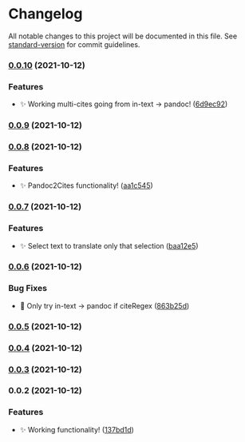 # Changelog

All notable changes to this project will be documented in this file. See [standard-version](https://github.com/conventional-changelog/standard-version) for commit guidelines.

### [0.0.10](https://github.com/SkepticMystic/Cites2Pandoc/compare/0.0.9...0.0.10) (2021-10-12)


### Features

* :sparkles: Working multi-cites going from in-text → pandoc! ([6d9ec92](https://github.com/SkepticMystic/Cites2Pandoc/commit/6d9ec92166687234c260039dc2578e87098bf28f))

### [0.0.9](https://github.com/SkepticMystic/Cites2Pandoc/compare/0.0.8...0.0.9) (2021-10-12)

### [0.0.8](https://github.com/SkepticMystic/citation-style-translation/compare/0.0.7...0.0.8) (2021-10-12)


### Features

* :sparkles: Pandoc2Cites functionality! ([aa1c545](https://github.com/SkepticMystic/citation-style-translation/commit/aa1c5452c6c1c9eb2a25cc868af2d05206c55a33))

### [0.0.7](https://github.com/SkepticMystic/citation-style-translation/compare/0.0.6...0.0.7) (2021-10-12)


### Features

* :sparkles: Select text to translate only that selection ([baa12e5](https://github.com/SkepticMystic/citation-style-translation/commit/baa12e507e2b73da8d640e98163cfbf7788a9c5c))

### [0.0.6](https://github.com/SkepticMystic/citation-style-translation/compare/0.0.5...0.0.6) (2021-10-12)


### Bug Fixes

* :bug: Only try in-text → pandoc if citeRegex ([863b25d](https://github.com/SkepticMystic/citation-style-translation/commit/863b25d41581442f12d23733c0198d538fbf2a64))

### [0.0.5](https://github.com/SkepticMystic/citation-style-translation/compare/0.0.4...0.0.5) (2021-10-12)

### [0.0.4](https://github.com/SkepticMystic/citation-style-translation/compare/0.0.3...0.0.4) (2021-10-12)

### [0.0.3](https://github.com/SkepticMystic/citation-style-translation/compare/0.0.2...0.0.3) (2021-10-12)

### 0.0.2 (2021-10-12)


### Features

* :sparkles: Working functionality! ([137bd1d](https://github.com/SkepticMystic/citation-style-translation/commit/137bd1dba875e9cdf85e14635f6a393c69e179d8))
